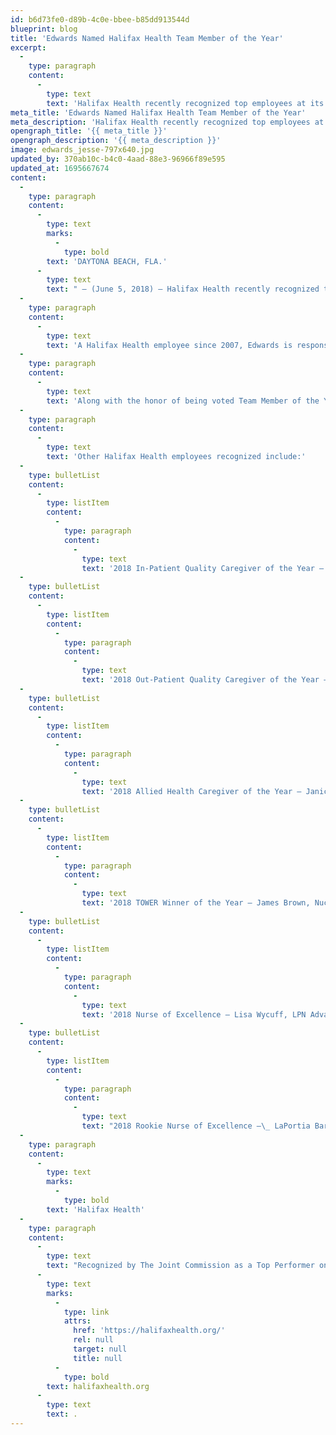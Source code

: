 ```yaml
---
id: b6d73fe0-d89b-4c0e-bbee-b85dd913544d
blueprint: blog
title: 'Edwards Named Halifax Health Team Member of the Year'
excerpt:
  -
    type: paragraph
    content:
      -
        type: text
        text: 'Halifax Health recently recognized top employees at its 2018 Team Member Recognition Banquet held on May 25 at the Ocean Center in Daytona Beach.'
meta_title: 'Edwards Named Halifax Health Team Member of the Year'
meta_description: 'Halifax Health recently recognized top employees at its 2018 Team Member Recognition Banquet held on May 25 at the Ocean Center in Daytona Beach.'
opengraph_title: '{{ meta_title }}'
opengraph_description: '{{ meta_description }}'
image: edwards_jesse-797x640.jpg
updated_by: 370ab10c-b4c0-4aad-88e3-96966f89e595
updated_at: 1695667674
content:
  -
    type: paragraph
    content:
      -
        type: text
        marks:
          -
            type: bold
        text: 'DAYTONA BEACH, FLA.'
      -
        type: text
        text: " – (June 5, 2018) – Halifax Health recently recognized top employees at its 2018 Team Member Recognition Banquet held on May 25 at the Ocean Center in Daytona Beach.\_ During the event, Daytona Beach resident Jesse Edwards, a charge security officer for the Safety and Security Department, was named Halifax Health Team Member of the Year for 2018."
  -
    type: paragraph
    content:
      -
        type: text
        text: 'A Halifax Health employee since 2007, Edwards is responsible for maintaining the safety and security of Halifax Health Medical Center of Port Orange and Halifax Health – Hospice Port Orange Care Center.'
  -
    type: paragraph
    content:
      -
        type: text
        text: 'Along with the honor of being voted Team Member of the Year by his co-workers, Edwards was awarded with check presentations from Halifax Health-Auxiliary, Halifax Health-Office of the Medical Staff and Halifax Health-Associates.'
  -
    type: paragraph
    content:
      -
        type: text
        text: 'Other Halifax Health employees recognized include:'
  -
    type: bulletList
    content:
      -
        type: listItem
        content:
          -
            type: paragraph
            content:
              -
                type: text
                text: '2018 In-Patient Quality Caregiver of the Year – Angela Wright, CNA, Center for Women and Infant Health'
  -
    type: bulletList
    content:
      -
        type: listItem
        content:
          -
            type: paragraph
            content:
              -
                type: text
                text: '2018 Out-Patient Quality Caregiver of the Year – Jena Bumb, Supervisor, Laboratory Services'
  -
    type: bulletList
    content:
      -
        type: listItem
        content:
          -
            type: paragraph
            content:
              -
                type: text
                text: '2018 Allied Health Caregiver of the Year – Janice Frazier, Special Procedure Tech, Environmental Services'
  -
    type: bulletList
    content:
      -
        type: listItem
        content:
          -
            type: paragraph
            content:
              -
                type: text
                text: '2018 TOWER Winner of the Year – James Brown, Nuclear Medicine Tech, Radiology Services'
  -
    type: bulletList
    content:
      -
        type: listItem
        content:
          -
            type: paragraph
            content:
              -
                type: text
                text: '2018 Nurse of Excellence – Lisa Wycuff, LPN Advanced, Halifax Health – Hospice West Volusia Care Center'
  -
    type: bulletList
    content:
      -
        type: listItem
        content:
          -
            type: paragraph
            content:
              -
                type: text
                text: "2018 Rookie Nurse of Excellence –\_ LaPortia Barrows, RN, Center for Women and Infant Health"
  -
    type: paragraph
    content:
      -
        type: text
        marks:
          -
            type: bold
        text: 'Halifax Health'
  -
    type: paragraph
    content:
      -
        type: text
        text: "Recognized by The Joint Commission as a Top Performer on Key Quality Measures, Halifax Health serves Volusia and Flagler counties, providing a continuum of healthcare services through a network of organizations including a tertiary hospital, community hospital, freestanding emergency department, an urgent care, psychiatric services, a cancer treatment center with five outreach locations, the area’s largest hospice, a center for inpatient rehabilitation, outpatient rehabilitation clinics, primary care walk-in clinics, a walk-in clinic specializing in women’s health, a pediatric care community clinic, three children’s medical practices, a home healthcare agency, and an exclusive provider organization.\_ Halifax Health offers the area’s only Level II Trauma Center, Comprehensive Stroke Center, Pediatric Intensive Care Unit, Pediatric Emergency Department, Child and Adolescent Behavioral Services, complete Neurosurgical Services, OB Emergency Department and Level II Neonatal Intensive Care Unit that cares for babies born as early as 28 weeks.\_ For more information, visit "
      -
        type: text
        marks:
          -
            type: link
            attrs:
              href: 'https://halifaxhealth.org/'
              rel: null
              target: null
              title: null
          -
            type: bold
        text: halifaxhealth.org
      -
        type: text
        text: .
---
```

